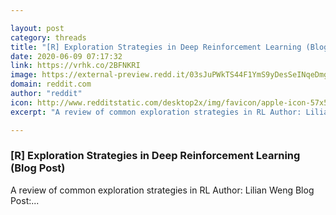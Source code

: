 ```yaml
---

layout: post
category: threads
title: "[R] Exploration Strategies in Deep Reinforcement Learning (Blog Post)"
date: 2020-06-09 07:17:32
link: https://vrhk.co/2BFNKRI
image: https://external-preview.redd.it/03sJuPWkTS44F1YmS9yDesSeINqeDmgc4Bjxhwu55B8.jpg?width=1200&height=628.272251309&auto=webp&crop=1200:628.272251309,smart&s=87a4b9cd7839c24066ba9e65b06bb87dce9656e6
domain: reddit.com
author: "reddit"
icon: http://www.redditstatic.com/desktop2x/img/favicon/apple-icon-57x57.png
excerpt: "A review of common exploration strategies in RL Author: Lilian Weng Blog Post:..."

---
```


### [R] Exploration Strategies in Deep Reinforcement Learning (Blog Post)

A review of common exploration strategies in RL Author: Lilian Weng Blog Post:...